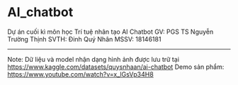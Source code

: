 # AI_chatbot

Dự án cuối kì môn học Trí tuệ nhân tạo
AI Chatbot
GV: PGS TS Nguyễn Trường Thịnh
SVTH: Đinh Quý Nhân
MSSV: 18146181






******
Note: 
Dữ liệu và model nhận dạng hình ảnh được lưu trữ tại https://www.kaggle.com/datasets/quysnhaan/ai-chatbot
Demo sản phẩm: https://www.youtube.com/watch?v=x_lGsVp34H8
